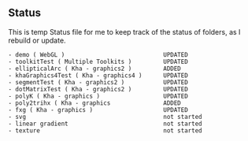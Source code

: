## Status

This is temp Status file for me to keep track of the status of folders, as I rebuild or update.

    - demo ( WebGL )                            UPDATED
    - toolkitTest ( Multiple Toolkits )         UPDATED
    - ellipticalArc ( Kha - graphics2 )         ADDED
    - khaGraphics4Test ( Kha - graphics4 )      UPDATED
    - segmentTest ( Kha - graphics2 )           UPDATED
    - dotMatrixTest ( Kha - graphics2 )         UPDATED
    - polyK ( Kha - graphics )                  UPDATED
    - poly2trihx ( Kha - graphics               ADDED
    - fxg ( Kha - graphics )                    UPDATED
    - svg                                       not started
    - linear gradient                           not started
    - texture                                   not started